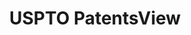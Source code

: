 ---
layout: default
bigquery: https://console.cloud.google.com/bigquery?p=patents-public-data&d=patentsview&page=dataset
citation: Attribution should be given to PatentsView for use, distribution, or derivative
  works.
code: https://github.com/CSSIP-AIR/PatentsView-Code-Snippets/
contributors: USPTO
cost: None
description: 'PatentsView includes US patent data including raw data (summaries, applications,
  pregrant applications), disambugations of inventors and assignees, and inventor
  gender estimates.  Also foreign priority data, # of figures and sheets, and government
  interest statements.'
documentation: https://patentsview.org/query/builder-faqs
last_edit: 04/09/2022, 07:22:12
location: https://patentsview.org/
maintained_by: USPTO
record_creation_timestamp: 12/2/2020 17:20:46
schema_fields:
- latin_name
- num_sheets
- state_fips
- organization_id
- section_id
- subcategory_id
- subgroup_id
- county_fips
- city
- ipc_version_indicator
- num_figures
- classification_value
- publication_number
- _371_date
- series_code
- disamb_inventor_id_20170307
- role
- text
- male_flag
- name_first
- disamb_inventor_id_20190312
- organization
- classification_level
- ipc_class
- rawassignee_id
- name
- abstract
- field_id
- location_id
- citation_id
- lname
- exemplary
- disamb_assignee_id_20190820
- kind
- inventor_id
- doc_type
- state
- county
- disamb_inventor_id_20190820
- sequence
- disamb_assignee_id_20200331
- latitude
- num_claims
- subclass
- rule_47
- term_disclaimer
- latlong
- withdrawn
- rel_id
- disamb_assignee_id_20190312
- title
- disamb_inventor_id_20191008
- country
- lawyer_id
- number
- length
- f102_date
- disamb_inventor_id_20180528
- rawlocation_id
- disamb_inventor_id_20171226
- subgroup
- num
- applicant_type
- designation
- disamb_inventor_id_20200331
- level_one
- disamb_assignee_id_20200630
- classification_data_source
- reldocno
- longitude
- disamb_inventor_id_20200929
- doctype
- disamb_inventor_id_20170808
- status
- dependent
- deceased
- term_grant
- category
- disamb_inventor_id_20201229
- uuid
- category_id
- disamb_inventor_id_20200630
- filename
- lapse_of_patent
- disamb_assignee_id_20191008
- disamb_inventor_id_20191231
- group_id
- disamb_inventor_id_20181127
- symbol_position
- mainclass_id
- disamb_assignee_id_20200929
- assignee_id
- date
- variety
- _102_date
- subclass_id
- name_last
- action_date
- disamb_assignee_id_20181127
- main_group
- f371_date
- disclaimer_date
- id
- level_three
- field_title
- attribution_status
- subsection_id
- classification_status
- level_two
- male
- relkind
- section
- term_extension
- rawinventor_id
- sector_title
- patent_id
- type
- contract_award_number
- disamb_inventor_id_20171003
- fname
- disamb_assignee_id_20191231
- group
- gi_statement
- application_id
- country_transformed
shortname: patentsview
tags:
- disambiguation
- United States
- gender
terms_of_use: Creative Commons Attribution 4.0 International License.
timeframe: 1963-1999
title: USPTO PatentsView
uuid: cf1780b1-e265-4e49-8d1d-83b9cfe0fd9a
---